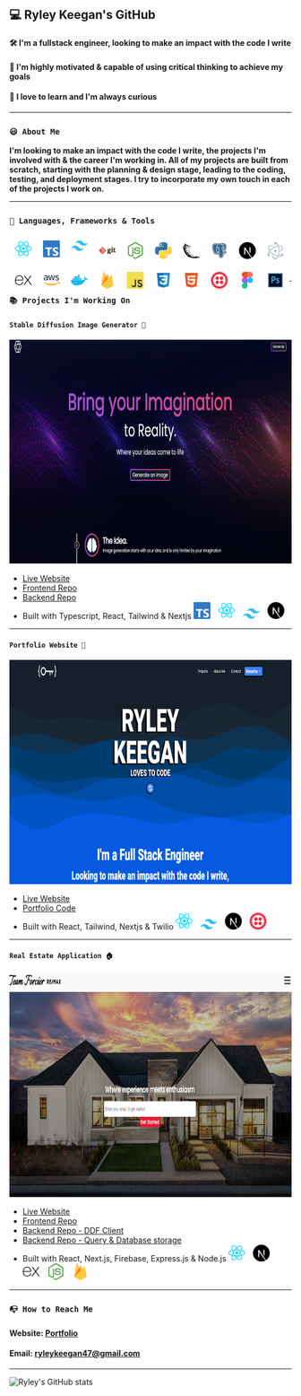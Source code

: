 ## 💻 Ryley Keegan's GitHub

#### 🛠️ I'm a fullstack engineer, looking to make an impact with the code I write
#### 💪 I'm highly motivated & capable of using critical thinking to achieve my goals
#### 🧠 I love to learn and I'm always curious

---

### ``😃 About Me``
**I'm looking to make an impact with the code I write, the projects I'm involved with & the career I'm working in. All of my projects are built from scratch, starting with the planning & design stage, leading to the coding, testing, and deployment stages. I try to incorporate my own touch in each of the projects I work on.**

---

### ``🧰 Languages, Frameworks & Tools``

<img align="left" alt="React JS" width="30px" style="padding:10px;" src="https://github.com/47Key/portfolio_photos/blob/master/language-icons/reactjs.svg"/>

<img align="left" alt="Typescript" width="30px" style="padding:10px;" src="https://github.com/47Key/portfolio_photos/blob/master/language-icons/typescript.svg"/>

<img align="left" alt="Tailwind CSS" width="30px" style="padding:10px;" src="https://github.com/47Key/portfolio_photos/blob/master/language-icons/tailwindcss.svg"/>

<img align="left" alt="Git" width="30px" style="margin-top:3px;padding:10px;" src="https://github.com/47Key/portfolio_photos/blob/master/language-icons/git.svg"/>

<img align="left" alt="Node JS" width="30px" style="margin-top:3px;padding:10px;" src="https://github.com/47Key/portfolio_photos/blob/master/language-icons/nodejs.svg"/>

<img align="left" alt="Python" width="30px" style="margin-top:3px;padding:10px;" src="https://github.com/47Key/portfolio_photos/blob/master/language-icons/python.svg"/>

<img align="left" alt="Flask" width="30px" style="margin-top:3px;padding:10px;" src="https://github.com/47Key/portfolio_photos/blob/master/language-icons/flask.svg"/>

<img align="left" alt="PostgreSQL" width="30px" style="margin-top:3px;padding:10px;" src="https://github.com/47Key/portfolio_photos/blob/master/language-icons/postgres.svg"/>

<img align="left" alt="Next JS" width="30px" style="margin-top:3px;padding:10px;" src="https://github.com/47Key/portfolio_photos/blob/master/language-icons/nextjs.svg"/>

<img align="left" alt="Electron JS" width="30px" style="margin-top:3px;padding:10px;" src="https://github.com/47Key/portfolio_photos/blob/master/language-icons/electronjs.svg"/>

<img align="left" alt="Express JS" width="30px" style="margin-top:3px;padding:10px;" src="https://github.com/47Key/portfolio_photos/blob/master/language-icons/express.svg"/>

<img align="left" alt="Amazon Web Services" width="30px" style="margin-top:3px;padding:10px;" src="https://github.com/47Key/portfolio_photos/blob/master/language-icons/aws.svg"/>

<img align="left" alt="Docker" width="30px" style="margin-top:3px;padding:10px;" src="https://github.com/47Key/portfolio_photos/blob/master/language-icons/docker.svg"/>

<img align="left" alt="Firebase" width="30px" style="margin-top:3px;padding:10px;" src="https://github.com/47Key/portfolio_photos/blob/master/language-icons/firebase.svg"/>

<img align="left" alt="Javascript" width="30px" style="margin-top:3px;padding:10px;" src="https://github.com/47Key/portfolio_photos/blob/master/language-icons/js.svg"/>

<img align="left" alt="CSS" width="30px" style="margin-top:3px;padding:10px;" src="https://github.com/47Key/portfolio_photos/blob/master/language-icons/css.svg"/>

<img align="left" alt="HTML" width="30px" style="margin-top:3px;padding:10px;" src="https://github.com/47Key/portfolio_photos/blob/master/language-icons/html.svg"/>

<img align="left" alt="Twilio" width="30px" style="margin-top:3px;padding:10px;" src="https://github.com/47Key/portfolio_photos/blob/master/language-icons/twilio.svg"/>

<img align="left" alt="Figma" width="30px" style="margin-top:3px;padding:10px;" src="https://github.com/47Key/portfolio_photos/blob/master/language-icons/figma.svg"/>

<img align="left" alt="Photoshop" width="30px" style="margin-top:3px;padding:10px;" src="https://github.com/47Key/portfolio_photos/blob/master/language-icons/photoshop.svg"/>


<br />
<br />
<br />
<br />

---

### ``📚 Projects I'm Working On``

#### ``Stable Diffusion Image Generator 🤖``
<img alt="Stable Diffusion AI Image Generator" width="1000px" height="400px" src="https://raw.githubusercontent.com/47Key/portfolio_photos/master/stable-diffusion/stable-diffusion1.png" />

* [Live Website](https://www.keyai.ca)
* [Frontend Repo](https://github.com/47KeyAI_Image_Generator)
* [Backend Repo](https://github.com/47Key/stable-diffusion_api-docker)
* Built with Typescript, React, Tailwind & Nextjs
<img alt="Typescript" width="30px" style="padding-right:10px;" src="https://github.com/47Key/portfolio_photos/blob/master/language-icons/typescript.svg"/> <img alt="React JS" width="30px" style="padding-right:10px;" src="https://github.com/47Key/portfolio_photos/blob/master/language-icons/reactjs.svg"/> <img alt="Tailwind CSS" width="30px" style="padding-right:10px;" src="https://github.com/47Key/portfolio_photos/blob/master/language-icons/tailwindcss.svg"/> <img alt="Next JS" width="30px" style="padding-right:10px;" src="https://github.com/47Key/portfolio_photos/blob/master/language-icons/nextjs.svg"/>


---

#### ``Portfolio Website 📘``
<img alt ="Ryley Keegan's Portfolio Website" height="400px" width="1000px" src="https://raw.githubusercontent.com/47Key/portfolio_photos/master/portfolio/portfolio.png"/>

* [Live Website](https://www.ryleykeegan.dev)
* [Portfolio Code](https://github.com/47Key/Portfolio_Website)
* Built with React, Tailwind, Nextjs & Twilio
<img alt="React JS" width="30px" style="padding-right:10px;" src="https://github.com/47Key/portfolio_photos/blob/master/language-icons/reactjs.svg"/> <img alt="Tailwind CSS" width="30px" style="padding-right:10px;" src="https://github.com/47Key/portfolio_photos/blob/master/language-icons/tailwindcss.svg"/> <img alt="Next JS" width="30px" style="padding-right:10px;" src="https://github.com/47Key/portfolio_photos/blob/master/language-icons/nextjs.svg"/> <img alt="Typescript" width="30px" style="padding-right:10px;" src="https://github.com/47Key/portfolio_photos/blob/master/language-icons/twilio.svg"/>



---


#### ``Real Estate Application 🏠``
<img alt="Real Estate Application" width="1000px" height="400px" src="https://github.com/47Key/portfolio_photos/blob/master/team-forcier/team-forcier1.png" />

* [Live Website](https://team-forcier.vercel.app/)
* [Frontend Repo](https://github.com/47Keyteam_forcier)
* [Backend Repo - DDF Client](https://githubcom/47Key/ddf_client_cloudfunctiontree/master/functions)
* [Backend Repo - Query & Database storage](https://github.com/47Key/fetch_post_ddf)
* Built with React, Next.js, Firebase, Express.js & Node.js
<img alt="React JS" width="30px" style="padding-right:10px;" src="https://github.com/47Key/portfolio_photos/blob/master/language-icons/reactjs.svg"/> <img alt="Next JS" width="30px" style="padding-right:10px;" src="https://github.com/47Key/portfolio_photos/blob/master/language-icons/nextjs.svg"/> <img alt="Express JS" width="30px" style="padding-right:10px;" src="https://github.com/47Key/portfolio_photos/blob/master/language-icons/express.svg"/> <img alt="Node JS" width="30px" style="padding-right:10px;" src="https://github.com/47Key/portfolio_photos/blob/master/language-icons/nodejs.svg"/> <img alt="Firebase JS" width="30px" style="padding-right:10px;" src="https://github.com/47Key/portfolio_photos/blob/master/language-icons/firebase.svg"/>

---

### ``📭 How to Reach Me``
#### Website: [Portfolio](https://www.ryleykeegan.dev)
#### Email: [ryleykeegan47@gmail.com](mailto:ryleykeegan47@gmail.com)

---

![Ryley's GitHub stats](https://github-readme-stats.vercel.app/api?username=47key)